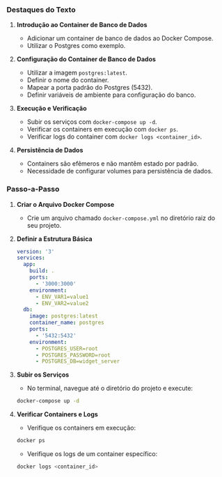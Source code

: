 ### Destaques do Texto

1. **Introdução ao Container de Banco de Dados**

   - Adicionar um container de banco de dados ao Docker Compose.
   - Utilizar o Postgres como exemplo.

2. **Configuração do Container de Banco de Dados**

   - Utilizar a imagem `postgres:latest`.
   - Definir o nome do container.
   - Mapear a porta padrão do Postgres (5432).
   - Definir variáveis de ambiente para configuração do banco.

3. **Execução e Verificação**

   - Subir os serviços com `docker-compose up -d`.
   - Verificar os containers em execução com `docker ps`.
   - Verificar logs do container com `docker logs <container_id>`.

4. **Persistência de Dados**
   - Containers são efêmeros e não mantêm estado por padrão.
   - Necessidade de configurar volumes para persistência de dados.

### Passo-a-Passo

1. **Criar o Arquivo Docker Compose**

   - Crie um arquivo chamado `docker-compose.yml` no diretório raiz do seu projeto.

2. **Definir a Estrutura Básica**

   ```yaml
   version: '3'
   services:
     app:
       build: .
       ports:
         - '3000:3000'
       environment:
         - ENV_VAR1=value1
         - ENV_VAR2=value2
     db:
       image: postgres:latest
       container_name: postgres
       ports:
         - '5432:5432'
       environment:
         - POSTGRES_USER=root
         - POSTGRES_PASSWORD=root
         - POSTGRES_DB=widget_server
   ```

3. **Subir os Serviços**

   - No terminal, navegue até o diretório do projeto e execute:

   ```sh
   docker-compose up -d
   ```

4. **Verificar Containers e Logs**

   - Verifique os containers em execução:

   ```sh
   docker ps
   ```

   - Verifique os logs de um container específico:

   ```sh
   docker logs <container_id>
   ```
